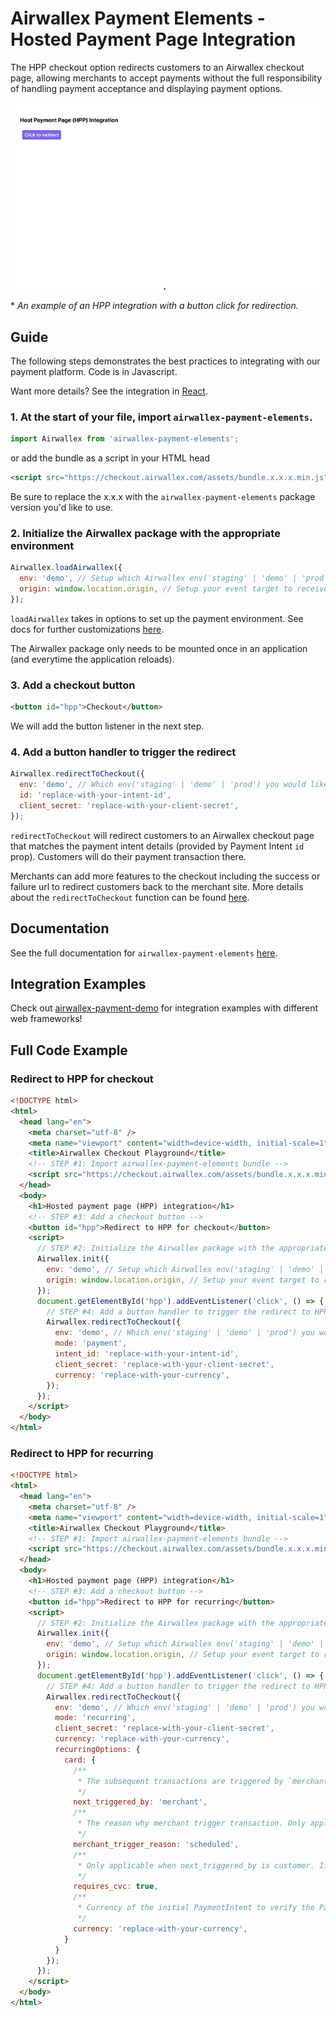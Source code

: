 # Airwallex Payment Elements - Hosted Payment Page Integration

The HPP checkout option redirects customers to an Airwallex checkout page, allowing merchants to accept payments without the full responsibility of handling payment acceptance and displaying payment options.

![](assets/hpp.gif)

\* _An example of an HPP integration with a button click for redirection._

## Guide

The following steps demonstrates the best practices to integrating with our payment platform. Code is in Javascript.

Want more details? See the integration in [React](/integrations/react/src/components/Hpp.jsx).

### 1. At the start of your file, import `airwallex-payment-elements`.

```js
import Airwallex from 'airwallex-payment-elements';
```

or add the bundle as a script in your HTML head

```html
<script src="https://checkout.airwallex.com/assets/bundle.x.x.x.min.js"></script>
```

Be sure to replace the x.x.x with the `airwallex-payment-elements` package version you'd like to use.

### 2. Initialize the Airwallex package with the appropriate environment

```js
Airwallex.loadAirwallex({
  env: 'demo', // Setup which Airwallex env('staging' | 'demo' | 'prod') to integrate with
  origin: window.location.origin, // Setup your event target to receive the browser events message
});
```

`loadAirwallex` takes in options to set up the payment environment. See docs for further customizations [here](/docs#loadAirwallex).

The Airwallex package only needs to be mounted once in an application (and everytime the application reloads).

### 3. Add a checkout button

```html
<button id="hpp">Checkout</button>
```

We will add the button listener in the next step.

### 4. Add a button handler to trigger the redirect

```js
Airwallex.redirectToCheckout({
  env: 'demo', // Which env('staging' | 'demo' | 'prod') you would like to integrate with
  id: 'replace-with-your-intent-id',
  client_secret: 'replace-with-your-client-secret',
});
```

`redirectToCheckout` will redirect customers to an Airwallex checkout page that matches the payment intent details (provided by Payment Intent `id` prop). Customers will do their payment transaction there.

Merchants can add more features to the checkout including the success or failure url to redirect customers back to the merchant site. More details about the `redirectToCheckout` function can be found [here](/docs#redirectToCheckout).

## Documentation

See the full documentation for `airwallex-payment-elements` [here](/docs).

## Integration Examples

Check out [airwallex-payment-demo](/../../tree/master) for integration examples with different web frameworks!

## Full Code Example

### Redirect to HPP for checkout

```html
<!DOCTYPE html>
<html>
  <head lang="en">
    <meta charset="utf-8" />
    <meta name="viewport" content="width=device-width, initial-scale=1" />
    <title>Airwallex Checkout Playground</title>
    <!-- STEP #1: Import airwallex-payment-elements bundle -->
    <script src="https://checkout.airwallex.com/assets/bundle.x.x.x.min.js"></script>
  </head>
  <body>
    <h1>Hosted payment page (HPP) integration</h1>
    <!-- STEP #3: Add a checkout button -->
    <button id="hpp">Redirect to HPP for checkout</button>
    <script>
      // STEP #2: Initialize the Airwallex package with the appropriate environment
      Airwallex.init({
        env: 'demo', // Setup which Airwallex env('staging' | 'demo' | 'prod') to integrate with
        origin: window.location.origin, // Setup your event target to receive the browser events message
      });
      document.getElementById('hpp').addEventListener('click', () => {
        // STEP #4: Add a button handler to trigger the redirect to HPP
        Airwallex.redirectToCheckout({
          env: 'demo', // Which env('staging' | 'demo' | 'prod') you would like to integrate with
          mode: 'payment',
          intent_id: 'replace-with-your-intent-id',
          client_secret: 'replace-with-your-client-secret',
          currency: 'replace-with-your-currency',
        });
      });
    </script>
  </body>
</html>
```

### Redirect to HPP for recurring

```html
<!DOCTYPE html>
<html>
  <head lang="en">
    <meta charset="utf-8" />
    <meta name="viewport" content="width=device-width, initial-scale=1" />
    <title>Airwallex Checkout Playground</title>
    <!-- STEP #1: Import airwallex-payment-elements bundle -->
    <script src="https://checkout.airwallex.com/assets/bundle.x.x.x.min.js"></script>
  </head>
  <body>
    <h1>Hosted payment page (HPP) integration</h1>
    <!-- STEP #3: Add a checkout button -->
    <button id="hpp">Redirect to HPP for recurring</button>
    <script>
      // STEP #2: Initialize the Airwallex package with the appropriate environment
      Airwallex.init({
        env: 'demo', // Setup which Airwallex env('staging' | 'demo' | 'prod') to integrate with
        origin: window.location.origin, // Setup your event target to receive the browser events message
      });
      document.getElementById('hpp').addEventListener('click', () => {
        // STEP #4: Add a button handler to trigger the redirect to HPP
        Airwallex.redirectToCheckout({
          env: 'demo', // Which env('staging' | 'demo' | 'prod') you would like to integrate with
          mode: 'recurring',
          client_secret: 'replace-with-your-client-secret',
          currency: 'replace-with-your-currency',
          recurringOptions: {
            card: {
              /**
               * The subsequent transactions are triggered by `merchant` or `customer`
               */
              next_triggered_by: 'merchant',
              /**
               * The reason why merchant trigger transaction. Only applicable when next_triggered_by is `merchant`
               */
              merchant_trigger_reason: 'scheduled',
              /**
               * Only applicable when next_triggered_by is customer. If true, the customer must provide cvc for the subsequent payment with this PaymentConsent
               */
              requires_cvc: true,
              /**
               * Currency of the initial PaymentIntent to verify the PaymentConsent. Three-letter ISO currency code
               */
              currency: 'replace-with-your-currency',
            }
          }
        });
      });
    </script>
  </body>
</html>
```